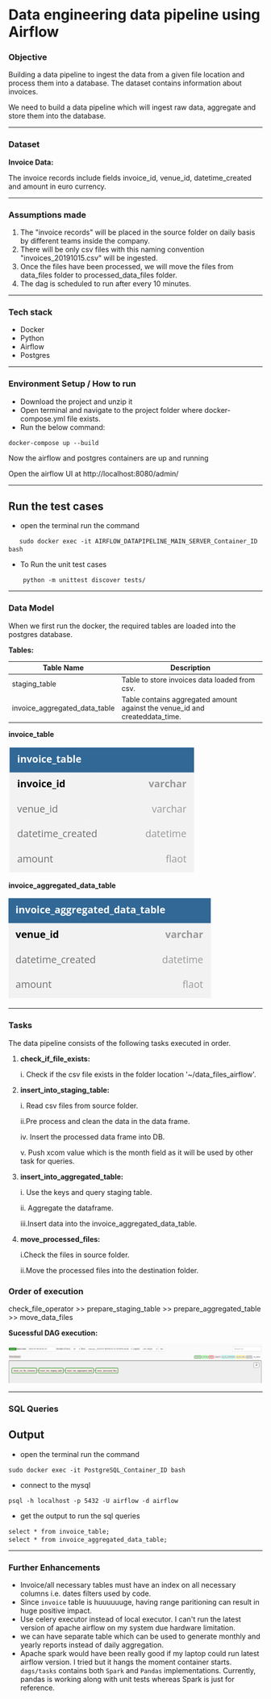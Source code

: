 # Data engineering data pipeline using Airflow

### Objective
Building a data pipeline to ingest the data from a given file location and process them into a database.
The dataset contains information about invoices.

We need to build a data pipeline which will ingest raw data, aggregate and
store them into the database.

---
### Dataset

**Invoice Data:**

The invoice records include fields invoice_id, venue_id, datetime_created and amount in euro currency.

---
### Assumptions made

1. The "invoice records" will be placed in the source folder on daily basis by different teams inside the company.
2. There will be only csv files with this naming convention "invoices_20191015.csv"  will be ingested.
3. Once the files have been processed, we will move the files from data_files folder to processed_data_files folder.
4. The dag is scheduled to run after every 10 minutes.
   
---

### Tech stack

* Docker
* Python
* Airflow
* Postgres

---
### Environment Setup / How to run
- Download the project and unzip it
- Open terminal and navigate to the project folder where docker-compose.yml file exists.
- Run the below command:

```
docker-compose up --build
```

Now the airflow and postgres containers are up and running 

Open the airflow UI at 
http://localhost:8080/admin/

---

## Run the test cases

* open the terminal run the command
```
   sudo docker exec -it AIRFLOW_DATAPIPELINE_MAIN_SERVER_Container_ID bash
```

* To Run the unit test cases
```
	python -m unittest discover tests/
```
---

### Data Model

When we first run the docker, the required tables are loaded into the 
postgres database.

**Tables:**

|Table Name   | Description  |
|-------------|-----------|
|staging_table|Table to store invoices data loaded from csv.|
|invoice_aggregated_data_table|Table contains aggregated amount against the venue_id and createddata_time.


**invoice_table**

![alt text](images/invoice_table_schema.png)

**invoice_aggregated_data_table**

![alt text](images/invoice_aggregated_data_table_schema.png)

---
### Tasks

The data pipeline consists of the following tasks executed in order.

1. **check_if_file_exists:**
   
   i. Check if the csv file exists in the folder location '~/data_files_airflow'.

2. **insert_into_staging_table:**
   
   i. Read csv files from source folder.
   
   ii.Pre process and clean the data in the data frame.
   
   iv. Insert the processed data frame into DB.
   
    v. Push xcom value which is the month field as it will be used by other task for queries. 

3. **insert_into_aggregated_table:**
   
   i. Use the keys and query staging table. 
   
   ii. Aggregate the dataframe. 
   
   iii.Insert data into the invoice_aggregated_data_table.

4. **move_processed_files:**

   i.Check the files in source folder. 

   ii.Move the processed files into the destination folder. 

### Order of execution

check_file_operator >> prepare_staging_table >> prepare_aggregated_table >> move_data_files 

**Sucessful DAG execution:**

![alt text](images/dag_final_diagram.png)

---
### SQL Queries

## Output
* open the terminal run the command
```
sudo docker exec -it PostgreSQL_Container_ID bash
```
* connect to the mysql
```
psql -h localhost -p 5432 -U airflow -d airflow
```
* get the output to run the sql queries
```
select * from invoice_table;
select * from invoice_aggregated_data_table;
```

---

### Further Enhancements
* Invoice/all necessary tables must have an index on all necessary columns i.e. dates filters used by code.
* Since `invoice` table is huuuuuuge, having range paritioning can result in huge positive impact.
* Use celery executor instead of local executor. I can't run the latest version of apache airflow on my system due hardware limitation.
* we can have separate table which can be used to generate monthly and yearly reports instead of daily aggregation.
* Apache spark would have been really good if my laptop could run latest airflow version. I tried but it hangs the moment container starts. 
  `dags/tasks` contains both `Spark` and `Pandas` implementations. Currently, pandas is working along with unit tests whereas Spark is just for reference.


